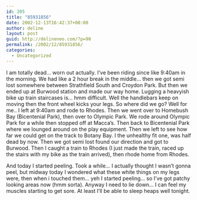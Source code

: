 ```yaml
---
id: 205
title: "85931856"
date: 2002-12-13T16:42:37+00:00
author: deline
layout: post
guid: http://delineneo.com/?p=90
permalink: /2002/12/85931856/
categories:
  - Uncategorized
---
```

I am totally dead&#8230; worn out actually. I&#8217;ve been riding since like 9:40am in the morning. We had like a 2 hour break in the middle&#8230; then we got semi lost somewhere between Strathfield South and Croydon Park. But then we ended up at Burwood station and made our way home. Lugging a heavyish bike up train staircases is&#8230; hmm difficult. Well the handlebars keep on moving then the front wheel kicks your legs. So where did we go? Well for me.. I left at 9:40am and rode to Rhodes. Then we went over to Homebush Bay (Bicentenial Park), then over to Olympic Park. We rode around Olympic Park for a while then stopped off at Macca&#8217;s. Then back to Bicentenial Park where we lounged around on the play equipment. Then we left to see how far we could get on the track to Botany Bay. I the unhealthy fit one, was half dead by now. Then we got semi lost found our direction and got to Burwood. Then I caught a train to Rhodes (I just made the train, raced up the stairs with my bike as the train arrived), then rhode home from Rhodes.
  
And today I started peeling. Took a while&#8230; I actually thought I wasn&#8217;t gonna peel, but midway today I wondered what these white things on my legs were, then when i touched them&#8230; yeh I started peeling&#8230; so I&#8217;ve got patchy looking areas now (hmm sorta). Anyway I need to lie down&#8230; I can feel my muscles starting to get sore. At least I&#8217;ll be able to sleep heaps well tonight.